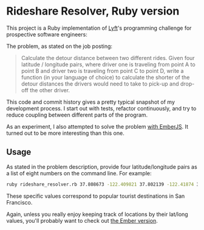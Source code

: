 # Rideshare Resolver, Ruby version

This project is a Ruby implementation of [Lyft]'s programming challenge for
prospective software engineers:

The problem, as stated on the job posting:

> Calculate the detour distance between two different rides.
> Given four latitude / longitude pairs, where driver one is traveling from
> point A to point B and driver two is traveling from point C to point D,
> write a function (in your language of choice) to calculate the shorter
> of the detour distances the drivers would need to take to pick-up and
> drop-off the other driver.


This code and commit history gives a pretty typical snapshot of my development
process. I start out with tests, refactor continuously, and try to reduce
coupling between different parts of the program.

As an experiment, I also attempted to solve the problem [with EmberJS]. It
turned out to be more interesting than this one.

## Usage

As stated in the problem description, provide four latitude/longitude pairs as
a list of eight numbers on the command line. For example:

```bash
ruby rideshare_resolver.rb 37.808673 -122.409821 37.802139 -122.41874 37.777794 -122.511107 37.802139 -122.41874
```

These specific values correspond to popular tourist destinations in
San Francisco.

Again, unless you really enjoy keeping track of locations by their lat/long
values, you'll probably want to check out [the Ember version].

[Lyft]: https://www.lyft.com
[with EmberJS]: https://github.com/graysonwright/lyft-challenge-ember
[the Ember version]: https://github.com/graysonwright/lyft-challenge-ember

